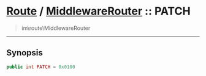 # [Route](route.md) / [MiddlewareRouter](route-MiddlewareRouter.md) :: PATCH
 > im\route\MiddlewareRouter
____

## Synopsis
```php
public int PATCH = 0x0100
```
